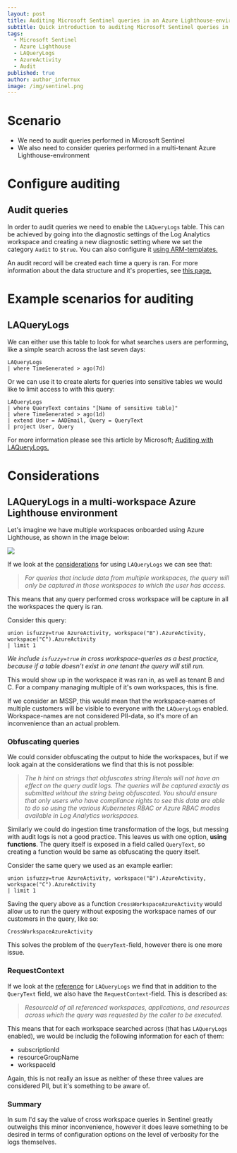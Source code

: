 ```yaml
---
layout: post
title: Auditing Microsoft Sentinel queries in an Azure Lighthouse-environment
subtitle: Quick introduction to auditing Microsoft Sentinel queries in a cross-tenant scenario - and some things to be aware of. 
tags:
  - Microsoft Sentinel
  - Azure Lighthouse
  - LAQueryLogs
  - AzureActivity
  - Audit
published: true
author: author_infernux
image: /img/sentinel.png
---
```


# Scenario

- We need to audit queries performed in Microsoft Sentinel
- We also need to consider queries performed in a multi-tenant Azure Lighthouse-environment

# Configure auditing

## Audit queries

In order to audit queries we need to enable the `LAQueryLogs` table. 
This can be achieved by going into the diagnostic settings of the Log Analytics workspace and creating a new diagnostic setting where we set the category `Audit` to `$true`.
You can also configure it [using ARM-templates.](https://docs.microsoft.com/en-us/azure/azure-monitor/essentials/resource-manager-diagnostic-settings?tabs=json#diagnostic-setting-for-log-analytics-workspace)

An audit record will be created each time a query is ran. For more information about the data structure and it's properties, see [this page.](https://docs.microsoft.com/en-us/azure/azure-monitor/logs/query-audit#audit-data)


# Example scenarios for auditing

## LAQueryLogs

We can either use this table to look for what searches users are performing, like a simple search across the last seven days:

```kql
LAQueryLogs
| where TimeGenerated > ago(7d)
```

Or we can use it to create alerts for queries into sensitive tables we would like to limit access to with this query:
```kql
LAQueryLogs
| where QueryText contains "[Name of sensitive table]"
| where TimeGenerated > ago(1d)
| extend User = AADEmail, Query = QueryText
| project User, Query
```

For more information please see this article by Microsoft; [Auditing with LAQueryLogs.](https://docs.microsoft.com/en-us/azure/sentinel/audit-sentinel-data#auditing-with-laquerylogs)

# Considerations

## LAQueryLogs in a multi-workspace Azure Lighthouse environment

Let's imagine we have multiple workspaces onboarded using Azure Lighthouse, as shown in the image below:

![](https://docs.microsoft.com/en-us/azure/sentinel/media/extend-sentinel-across-workspaces-tenants/cross-workspace-architecture.png)

If we look at the [considerations](https://docs.microsoft.com/en-us/azure/azure-monitor/logs/query-audit#considerations) for using `LAQueryLogs` we can see that:

> *For queries that include data from multiple workspaces, the query will only be captured in those workspaces to which the user has access.*

This means that any query performed cross workspace will be capture in all the workspaces the query is ran. 

Consider this query:
```kql
union isfuzzy=true AzureActivity, workspace("B").AzureActivity, workspace("C").AzureActivity
| limit 1
```

*We include `isfuzzy=true` in cross workspace-queries as a best practice, because if a table doesn't exist in one tenant the query will still run.* 

This would show up in the workspace it was ran in, as well as tenant B and C. For a company managing multiple of it's own workspaces, this is fine. 

If we consider an MSSP, this would mean that the workspace-names of multiple customers will be visible to everyone with the `LAQueryLogs` enabled. Workspace-names are not considered PII-data, so it's more of an inconvenience than an actual problem.

### Obfuscating queries

We could consider obfuscating the output to hide the workspaces, but if we look again at the considerations we find that this is not possible:

> *The h hint on strings that obfuscates string literals will not have an effect on the query audit logs. The queries will be captured exactly as submitted without the string being obfuscated. You should ensure that only users who have compliance rights to see this data are able to do so using the various Kubernetes RBAC or Azure RBAC modes available in Log Analytics workspaces.*

Similarly we could do ingestion time transformation of the logs, but messing with audit logs is not a good practice. This leaves us with one option, **using functions**. The query itself is exposed in a field called `QueryText`, so creating a function would be same as obfuscating the query itself.

Consider the same query we used as an example earlier:
```kql
union isfuzzy=true AzureActivity, workspace("B").AzureActivity, workspace("C").AzureActivity
| limit 1
```

Saving the query above as a function `CrossWorkspaceAzureActivity` would allow us to run the query without exposing the workspace names of our customers in the query, like so:

```kql
CrossWorkspaceAzureActivity
```

This solves the problem of the `QueryText`-field, however there is one more issue. 

### RequestContext

If we look at the [reference](https://docs.microsoft.com/en-us/azure/azure-monitor/reference/tables/laquerylogs) for `LAQueryLogs` we find that in addition to the `QueryText` field, we also have the `RequestContext`-field. This is described as:

> *ResourceId of all referenced workspaces, applications, and resources across which the query was requested by the caller to be executed.*

This means that for each workspace searched across (that has `LAQueryLogs` enabled), we would be includig the following information for each of them:
- subscriptionId
- resourceGroupName
- workspaceId

Again, this is not really an issue as neither of these three values are considered PII, but it's something to be aware of.

### Summary

In sum I'd say the value of cross workspace queries in Sentinel greatly outweighs this minor inconvenience, however it does leave something to be desired in terms of configuration options on the level of verbosity for the logs themselves. 


